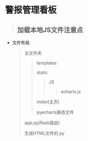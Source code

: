 # 警报管理看板

> ## 加载本地JS文件注意点

- 文件布局

  > 主文件夹
  >
  > > templates
  > >
  > > static
  > >
  > > > JS
  > > >
  > > > > echarts.js
  > >
  > > index(主页)
  > >
  > > pyecharts静态文件
  >
  > app.py(flask路由)
  >
  > 生成HTML文件的.py